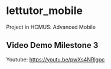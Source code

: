 # lettutor_mobile

Project in HCMUS: Advanced Mobile

## Video Demo Milestone 3

Youtube: https://youtu.be/pwXs4NRlgoc
